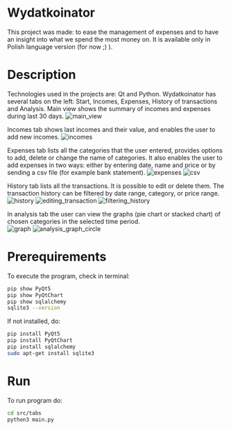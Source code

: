 


# Wydatkoinator
This project was made: to ease the management of expenses and to have an insight into what we spend the most money on. It is available only in Polish language version (for now ;) ).

# Description
Technologies used in the projects are: Qt and Python. Wydatkoinator has several tabs on the left: Start, Incomes, Expenses, History of transactions and Analysis. Main view shows the summary of incomes and expenses during last 30 days.
![main_view](https://github.com/zuzmej/Wydatkoinator/assets/101196834/726257c7-4ed8-4a1d-b29f-3427eb4ca2b8)

Incomes tab shows last incomes and their value, and enables the user to add new incomes.
![incomes](https://github.com/zuzmej/Wydatkoinator/assets/101196834/7a6a70c0-71af-4e2a-be49-53e29eac9dc6)

Expenses tab lists all the categories that the user entered, provides options to add, delete or change the name of categories. It also enables the user to add expenses in two ways: either by entering date, name and price or by sending a csv file (for example bank statement).
![expenses](https://github.com/zuzmej/Wydatkoinator/assets/101196834/8b957b2b-8c90-41e0-8e73-24073f0df29a)
![csv](https://github.com/zuzmej/Wydatkoinator/assets/101196834/e7957360-6b07-4989-a34d-8bb06fd4d8e7)

History tab lists all the transactions. It is possible to edit or delete them. The transaction history can be filtered by date range, category, or price range.
![history](https://github.com/zuzmej/Wydatkoinator/assets/101196834/a70c98b9-a5c9-47f2-b4e9-6c22ed4f35d6)
![editing_transaction](https://github.com/zuzmej/Wydatkoinator/assets/101196834/dbc41cec-c253-477c-8753-146e96eacf9e)
![filtering_history](https://github.com/zuzmej/Wydatkoinator/assets/101196834/3f6bc96a-4ed4-45be-b7ac-f1f3407f5e85)

In analysis tab the user can view the graphs (pie chart or stacked chart) of chosen categories in the selected time period.  
![graph](https://github.com/zuzmej/Wydatkoinator/assets/101196834/fc08acc0-7c78-43d4-aaad-70c7323c4dcb)
![analysis_graph_circle](https://github.com/zuzmej/Wydatkoinator/assets/101196834/961fce9b-c0c6-47a8-9608-5f949e785cbf)

# Prerequirements
To execute the program, check in terminal:
```bash
pip show PyQt5
pip show PyQtChart
pip show sqlalchemy
sqlite3 --version
```
If not installed, do:
```bash
pip install PyQt5
pip install PyQtChart
pip install sqlalchemy
sudo apt-get install sqlite3
```
# Run
To run program do:
```bash
cd src/tabs
python3 main.py
```
<!-- # Build
In directory "build":
```bash
cmake ..
make
``` -->
